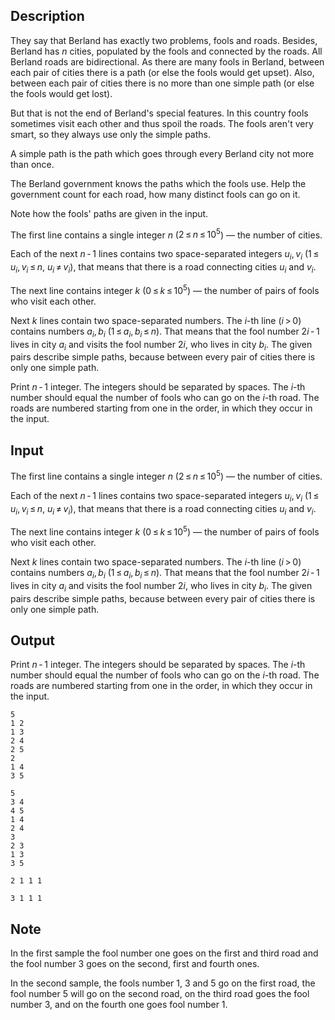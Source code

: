## Description

<div><p>They say that Berland has exactly two problems, fools and roads. Besides, Berland has <span class="tex-span"><i>n</i></span> cities, populated by the fools and connected by the roads. All Berland roads are bidirectional. As there are many fools in Berland, between each pair of cities there is a path (or else the fools would get upset). Also, between each pair of cities there is no more than one simple path (or else the fools would get lost). </p><p>But that is not the end of Berland's special features. In this country fools sometimes visit each other and thus spoil the roads. The fools aren't very smart, so they always use only the simple paths.</p><p><span class="tex-font-style-it">A simple path</span> is the path which goes through every Berland city not more than once.</p><p>The Berland government knows the paths which the fools use. Help the government count for each road, how many distinct fools can go on it.</p><p>Note how the fools' paths are given in the input.</p></div><div class="input-specification"><p>The first line contains a single integer <span class="tex-span"><i>n</i></span> (<span class="tex-span">2 ≤ <i>n</i> ≤ 10<sup class="upper-index">5</sup></span>) — the number of cities. </p><p>Each of the next <span class="tex-span"><i>n</i> - 1</span> lines contains two space-separated integers <span class="tex-span"><i>u</i><sub class="lower-index"><i>i</i></sub>, <i>v</i><sub class="lower-index"><i>i</i></sub></span> (<span class="tex-span">1 ≤ <i>u</i><sub class="lower-index"><i>i</i></sub>, <i>v</i><sub class="lower-index"><i>i</i></sub> ≤ <i>n</i></span>, <span class="tex-span"><i>u</i><sub class="lower-index"><i>i</i></sub> ≠ <i>v</i><sub class="lower-index"><i>i</i></sub></span>), that means that there is a road connecting cities <span class="tex-span"><i>u</i><sub class="lower-index"><i>i</i></sub></span> and <span class="tex-span"><i>v</i><sub class="lower-index"><i>i</i></sub></span>. </p><p>The next line contains integer <span class="tex-span"><i>k</i></span> (<span class="tex-span">0 ≤ <i>k</i> ≤ 10<sup class="upper-index">5</sup></span>) — the number of pairs of fools who visit each other. </p><p>Next <span class="tex-span"><i>k</i></span> lines contain two space-separated numbers. The <span class="tex-span"><i>i</i></span>-th line <span class="tex-span">(<i>i</i> &gt; 0)</span> contains numbers <span class="tex-span"><i>a</i><sub class="lower-index"><i>i</i></sub>, <i>b</i><sub class="lower-index"><i>i</i></sub></span> (<span class="tex-span">1 ≤ <i>a</i><sub class="lower-index"><i>i</i></sub>, <i>b</i><sub class="lower-index"><i>i</i></sub> ≤ <i>n</i></span>). That means that the fool number <span class="tex-span">2<i>i</i> - 1</span> lives in city <span class="tex-span"><i>a</i><sub class="lower-index"><i>i</i></sub></span> and visits the fool number <span class="tex-span">2<i>i</i></span>, who lives in city <span class="tex-span"><i>b</i><sub class="lower-index"><i>i</i></sub></span>. The given pairs describe simple paths, because between every pair of cities there is only one simple path.</p></div><div class="output-specification"><p>Print <span class="tex-span"><i>n</i> - 1</span> integer. The integers should be separated by spaces. The <span class="tex-span"><i>i</i></span>-th number should equal the number of fools who can go on the <span class="tex-span"><i>i</i></span>-th road. The roads are numbered starting from one in the order, in which they occur in the input.</p></div>

## Input

<p>The first line contains a single integer <span class="tex-span"><i>n</i></span> (<span class="tex-span">2 ≤ <i>n</i> ≤ 10<sup class="upper-index">5</sup></span>) — the number of cities. </p><p>Each of the next <span class="tex-span"><i>n</i> - 1</span> lines contains two space-separated integers <span class="tex-span"><i>u</i><sub class="lower-index"><i>i</i></sub>, <i>v</i><sub class="lower-index"><i>i</i></sub></span> (<span class="tex-span">1 ≤ <i>u</i><sub class="lower-index"><i>i</i></sub>, <i>v</i><sub class="lower-index"><i>i</i></sub> ≤ <i>n</i></span>, <span class="tex-span"><i>u</i><sub class="lower-index"><i>i</i></sub> ≠ <i>v</i><sub class="lower-index"><i>i</i></sub></span>), that means that there is a road connecting cities <span class="tex-span"><i>u</i><sub class="lower-index"><i>i</i></sub></span> and <span class="tex-span"><i>v</i><sub class="lower-index"><i>i</i></sub></span>. </p><p>The next line contains integer <span class="tex-span"><i>k</i></span> (<span class="tex-span">0 ≤ <i>k</i> ≤ 10<sup class="upper-index">5</sup></span>) — the number of pairs of fools who visit each other. </p><p>Next <span class="tex-span"><i>k</i></span> lines contain two space-separated numbers. The <span class="tex-span"><i>i</i></span>-th line <span class="tex-span">(<i>i</i> &gt; 0)</span> contains numbers <span class="tex-span"><i>a</i><sub class="lower-index"><i>i</i></sub>, <i>b</i><sub class="lower-index"><i>i</i></sub></span> (<span class="tex-span">1 ≤ <i>a</i><sub class="lower-index"><i>i</i></sub>, <i>b</i><sub class="lower-index"><i>i</i></sub> ≤ <i>n</i></span>). That means that the fool number <span class="tex-span">2<i>i</i> - 1</span> lives in city <span class="tex-span"><i>a</i><sub class="lower-index"><i>i</i></sub></span> and visits the fool number <span class="tex-span">2<i>i</i></span>, who lives in city <span class="tex-span"><i>b</i><sub class="lower-index"><i>i</i></sub></span>. The given pairs describe simple paths, because between every pair of cities there is only one simple path.</p>

## Output

<p>Print <span class="tex-span"><i>n</i> - 1</span> integer. The integers should be separated by spaces. The <span class="tex-span"><i>i</i></span>-th number should equal the number of fools who can go on the <span class="tex-span"><i>i</i></span>-th road. The roads are numbered starting from one in the order, in which they occur in the input.</p>





```input1
5
1 2
1 3
2 4
2 5
2
1 4
3 5

```




```input2
5
3 4
4 5
1 4
2 4
3
2 3
1 3
3 5

```




```output1
2 1 1 1 

```




```output2
3 1 1 1 

```



## Note

<p>In the first sample the fool number one goes on the first and third road and the fool number 3 goes on the second, first and fourth ones.</p><p>In the second sample, the fools number 1, 3 and 5 go on the first road, the fool number 5 will go on the second road, on the third road goes the fool number 3, and on the fourth one goes fool number 1.</p>
